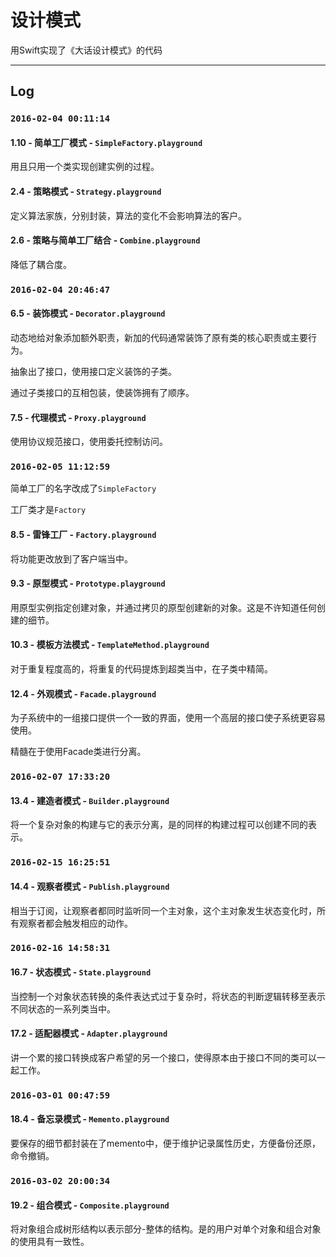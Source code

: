 # 设计模式

用Swift实现了《大话设计模式》的代码  

***
## Log

### `2016-02-04 00:11:14`

#### 1.10 - 简单工厂模式 - `SimpleFactory.playground`  

用且只用一个类实现创建实例的过程。

#### 2.4 - 策略模式 - `Strategy.playground`  

定义算法家族，分别封装，算法的变化不会影响算法的客户。

#### 2.6 - 策略与简单工厂结合 - `Combine.playground`  

降低了耦合度。


### `2016-02-04 20:46:47`  

#### 6.5 - 装饰模式 - `Decorator.playground`

动态地给对象添加额外职责，新加的代码通常装饰了原有类的核心职责或主要行为。

抽象出了接口，使用接口定义装饰的子类。

通过子类接口的互相包装，使装饰拥有了顺序。

#### 7.5 - 代理模式 - `Proxy.playground`

使用协议规范接口，使用委托控制访问。

### `2016-02-05 11:12:59`

简单工厂的名字改成了`SimpleFactory`

工厂类才是`Factory`

#### 8.5 - 雷锋工厂 - `Factory.playground`

将功能更改放到了客户端当中。

#### 9.3 - 原型模式 - `Prototype.playground`

用原型实例指定创建对象，并通过拷贝的原型创建新的对象。这是不许知道任何创建的细节。

#### 10.3 - 模板方法模式 - `TemplateMethod.playground`

对于重复程度高的，将重复的代码提炼到超类当中，在子类中精简。

#### 12.4 - 外观模式 - `Facade.playground`

为子系统中的一组接口提供一个一致的界面，使用一个高层的接口使子系统更容易使用。

精髓在于使用Facade类进行分离。

### `2016-02-07 17:33:20`

#### 13.4 - 建造者模式 - `Builder.playground`

将一个复杂对象的构建与它的表示分离，是的同样的构建过程可以创建不同的表示。

### `2016-02-15 16:25:51`

#### 14.4 - 观察者模式 - `Publish.playground`

相当于订阅，让观察者都同时监听同一个主对象，这个主对象发生状态变化时，所有观察者都会触发相应的动作。

### `2016-02-16 14:58:31`

#### 16.7 - 状态模式 - `State.playground`

当控制一个对象状态转换的条件表达式过于复杂时，将状态的判断逻辑转移至表示不同状态的一系列类当中。

#### 17.2 - 适配器模式 - `Adapter.playground`

讲一个累的接口转换成客户希望的另一个接口，使得原本由于接口不同的类可以一起工作。

### `2016-03-01 00:47:59`  

#### 18.4 - 备忘录模式 - `Memento.playground`

要保存的细节都封装在了memento中，便于维护记录属性历史，方便备份还原，命令撤销。

### `2016-03-02 20:00:34`

#### 19.2 - 组合模式 - `Composite.playground`

将对象组合成树形结构以表示部分-整体的结构。是的用户对单个对象和组合对象的使用具有一致性。